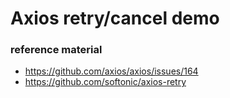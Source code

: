 # Axios retry/cancel demo


  ### reference material


 * https://github.com/axios/axios/issues/164
 * https://github.com/softonic/axios-retry
